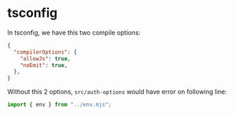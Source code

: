 # tsconfig

In tsconfig, we have this two  compile options:

```json
{
  "compilerOptions": {
    "allowJs": true,
    "noEmit": true,
  },
}
```

Without this 2 options, `src/auth-options` would have error on following line:

```ts
import { env } from "../env.mjs";
```
